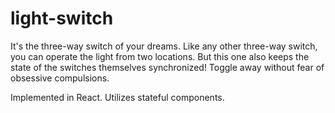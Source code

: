 # light-switch

It's the three-way switch of your dreams.  Like any other three-way switch, you can operate the light from two locations.  But this one also keeps the state of the switches themselves synchronized!  Toggle away without fear of obsessive compulsions.

Implemented in React. Utilizes stateful components.
